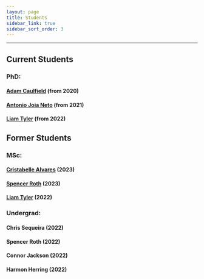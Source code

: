 ```yaml
---
layout: page
title: Students
sidebar_link: true
sidebar_sort_order: 3
---
```



___

## Current Students


### PhD:

#### [Adam Caulfield](https://people.rit.edu/~ac7717/) (from 2020)

#### [Antonio Joia Neto](https://a-joia.github.io/) (from 2021)

#### [Liam Tyler](https://www.linkedin.com/in/liamgtyler/) (from 2022)


## Former Students


### MSc:

#### [Cristabelle Alvares](https://www.linkedin.com/in/christabelle-alvares/) (2023)

#### [Spencer Roth](https://www.linkedin.com/in/jspencerroth/) (2023)

#### [Liam Tyler](https://www.linkedin.com/in/liamgtyler/) (2022)


### Undergrad:

#### Chris Sequeira (2022)

#### Spencer Roth (2022)

#### Connor Jackson (2022)

#### Harmon Herring (2022)
